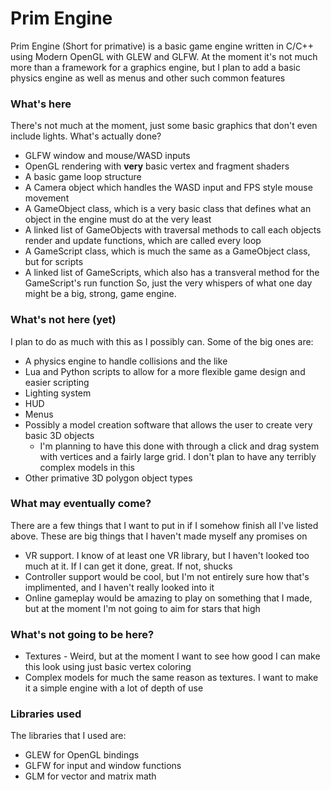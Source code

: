 # Prim Engine

Prim Engine (Short for primative) is a basic game engine written in C/C++ using Modern OpenGL with GLEW and GLFW. At the moment it's not much more than a framework for a graphics engine, but I plan to add a basic physics engine as well as menus and other such common features

### What's here
There's not much at the moment, just some basic graphics that don't even include lights. What's actually done?
- GLFW window and mouse/WASD inputs
- OpenGL rendering with **very** basic vertex and fragment shaders
- A basic game loop structure
- A Camera object which handles the WASD input and FPS style mouse movement
- A GameObject class, which is a very basic class that defines what an object in the engine must do at the very least
- A linked list of GameObjects with traversal methods to call each objects render and update functions, which are called every loop
- A GameScript class, which is much the same as a GameObject class, but for scripts
- A linked list of GameScripts, which also has a transveral method for the GameScript's run function
So, just the very whispers of what one day might be a big, strong, game engine.

### What's not here (yet)
I plan to do as much with this as I possibly can. Some of the big ones are:
- A physics engine to handle collisions and the like
- Lua and Python scripts to allow for a more flexible game design and easier scripting
- Lighting system
- HUD
- Menus
- Possibly a model creation software that allows the user to create very basic 3D objects
  - I'm planning to have this done with through a click and drag system with vertices and a fairly large grid. I don't plan to have any terribly complex models in this
- Other primative 3D polygon object types

### What may eventually come?
There are a few things that I want to put in if I somehow finish all I've listed above. These are big things that I haven't made myself any promises on
- VR support. I know of at least one VR library, but I haven't looked too much at it. If I can get it done, great. If not, shucks
- Controller support would be cool, but I'm not entirely sure how that's implimented, and I haven't really looked into it
- Online gameplay would be amazing to play on something that I made, but at the moment I'm not going to aim for stars that high

### What's not going to be here?
- Textures - Weird, but at the moment I want to see how good I can make this look using just basic vertex coloring
- Complex models for much the same reason as textures. I want to make it a simple engine with a lot of depth of use


### Libraries used
The libraries that I used are:
- GLEW for OpenGL bindings
- GLFW for input and window functions
- GLM for vector and matrix math
